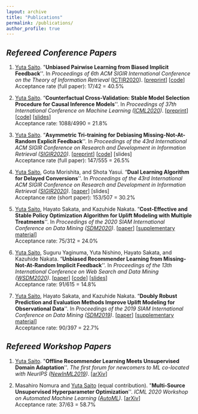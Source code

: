 ```yaml
---
layout: archive
title: "Publications"
permalink: /publications/
author_profile: true
---
```


## _Refereed Conference Papers_

1. <u>Yuta Saito</u>.
"**Unbiased Pairwise Learning from Biased Implicit Feedback**''.
In *Proceedings of 6th ACM SIGIR International Conference on the Theory of Information Retrieval* ([ICTIR2020](https://ictir2020.org/#about)).
[[preprint](https://usaito.github.io/files/ICTIR2020_UBPR.pdf)] [[code](https://github.com/usaito/unbiased-pairwise-rec)] <br>
Acceptance rate (full paper): 17/42 = 40.5%

2. <u>Yuta Saito</u>.
“**Counterfactual Cross-Validation: Stable Model Selection Procedure for Causal Inference Models**''.
In _Proceedings of 37th International Conference on Machine Learning ([ICML2020](https://icml.cc/))_.
[[preprint](https://usaito.github.io/files/ICML2020_CFCV.pdf)] [[code](https://github.com/usaito/counterfactual-cv)] [[slides](https://usaito.github.io/files/cfcv-slide.pdf)] <br>
Acceptance rate: 1088/4990 = 21.8%

1. <u>Yuta Saito</u>.
“**Asymmetric Tri-training for Debiasing Missing-Not-At-Random Explicit Feedback**''.
In _Proceedings of the 43rd International ACM SIGIR Conference on Research and Development in Information Retrieval ([SIGIR2020](https://sigir.org/sigir2020/))_.
[[preprint](https://usaito.github.io/files/SIGIR2020_ATMF.pdf)] [[code](https://github.com/usaito/asymmetric-tri-rec-real)] [slides] <br>
Acceptance rate (full paper): 147/555 = 26.5%

1. <u>Yuta Saito</u>, Gota Morishita, and Shota Yasui.
“**Dual Learning Algorithm for Delayed Conversions**''.
In _Proceedings of the 43rd International ACM SIGIR Conference on Research and Development in Information Retrieval ([SIGIR2020](https://sigir.org/sigir2020/))_.
[[paper](https://arxiv.org/abs/1910.01847)] [slides] <br>
Acceptance rate (short paper): 153/507 = 30.2%

1. <u>Yuta Saito</u>, Hayato Sakata, and Kazuhide Nakata. “**Cost-Effective and Stable Policy Optimization Algorithm for Uplift Modeling with Multiple Treatments**''.
In _Proceedings of the 2020 SIAM International Conference on Data Mining ([SDM2020](https://www.siam.org/conferences/cm/conference/sdm20))_.
[[paper](https://epubs.siam.org/doi/abs/10.1137/1.9781611976236.46)] [[supplementary material](https://usaito.github.io/files/varts.pdf)] <br>
Acceptance rate: 75/312 = 24.0%

1. <u>Yuta Saito</u>, Suguru Yaginuma, Yuta Nishino, Hayato Sakata, and Kazuhide Nakata.
“**Unbiased Recommender Learning from Missing-Not-At-Random Implicit Feedback**''.
In _Proceedings of the 13th International Conference on Web Search and Data Mining ([WSDM2020](http://www.wsdm-conference.org/2020/registration.php))_.
[[paper](https://dl.acm.org/doi/abs/10.1145/3336191.3371783)] [[code](https://github.com/usaito/unbiased-implicit-rec-real)] [[slides](https://usaito.github.io/files/relmf-slide.pdf)] <br>
Acceptance rate: 91/615 = 14.8%

1. <u>Yuta Saito</u>, Hayato Sakata, and Kazuhide Nakata.
“**Doubly Robust Prediction and Evaluation Methods Improve Uplift Modeling for Observational Data**''.
In _Proceedings of the 2019 SIAM International Conference on Data Mining ([SDM2019](https://www.siam.org/conferences/cm/conference/sdm19))_.
[[paper](https://epubs.siam.org/doi/abs/10.1137/1.9781611975673.53)] [[supplementary material](https://usaito.github.io/files/SDM19_appendix.pdf)] <br>
Acceptance rate: 90/397 = 22.7%

<!-- 1. Unbiased Pairwise Learning from Biased Implicit Feedback [[preprint](https://usaito.github.io/files/ICTIR2020_UBPR.pdf)] [[code](https://github.com/usaito/unbiased-pairwise-rec)]<br>
**Yuta Saito** <br>
In *Proceedings of 6th ACM SIGIR International Conference on the Theory of Information Retrieval* ([ICTIR2020](https://ictir2020.org/#about)) <br>
Acceptance rate (full paper): 17/42 = 40.5%) -->

<!-- 1. Counterfactual Cross-Validation: Stable Model Selection Procedure for Causal Inference Models  [[preprint](https://usaito.github.io/files/ICML2020_CFCV.pdf)] [[code](https://github.com/usaito/counterfactual-cv)] [[slides](https://usaito.github.io/files/cfcv-slide.pdf)]<br>
**Yuta Saito** and Shota Yasui <br>
In _Proceedings of 37th International Conference on Machine Learning ([ICML2020](https://icml.cc/))_. <br>
Acceptance rate: 1088/4990 = 21.8% -->

<!-- 1. Asymmetric Tri-training for Debiasing Missing-Not-At-Random Explicit Feedback [[preprint](https://usaito.github.io/files/SIGIR2020_ATMF.pdf)] [[code](https://github.com/usaito/asymmetric-tri-rec-real)] [slides] <br>
**Yuta Saito** <br>
In _Proceedings of the 43rd International ACM SIGIR Conference on Research and Development in Information Retrieval ([SIGIR2020](https://sigir.org/sigir2020/))_. <br>
Acceptance rate (full paper): 147/555 = 26.5% -->


<!-- 1. Dual Learning Algorithm for Delayed Conversions [[preprint](https://arxiv.org/abs/1910.01847)] [slides] <br>
**Yuta Saito**, Gota Morishita, and Shota Yasui <br>
In _Proceedings of the 43rd International ACM SIGIR Conference on Research and Development in Information Retrieval ([SIGIR2020](https://sigir.org/sigir2020/))_. <br>
Acceptance rate (short paper): 153/507 = 30.2% -->


<!-- 1. [Cost-Effective and Stable Policy Optimization Algorithm for Uplift Modeling with Multiple Treatments]((https://epubs.siam.org/doi/abs/10.1137/1.9781611976236.46)) [[supplementary material](https://usaito.github.io/files/varts.pdf)] <br>
**Yuta Saito**, Hayato Sakata, and Kazuhide Nakata <br>
In _Proceedings of the 2020 SIAM International Conference on Data Mining ([SDM2020](https://www.siam.org/conferences/cm/conference/sdm20))_ <br>
Acceptance rate: 75/312 = 24.0% -->

<!-- 1. [Unbiased Recommender Learning from Missing-Not-At-Random Implicit Feedback](https://dl.acm.org/doi/abs/10.1145/3336191.3371783) [[code](https://github.com/usaito/unbiased-implicit-rec-real)] [[slides](https://usaito.github.io/files/relmf-slide.pdf)]
**Yuta Saito**, Suguru Yaginuma, Yuta Nishino, Hayato Sakata, and Kazuhide Nakata <br>
In _Proceedings of the 13th International Conference on Web Search and Data Mining ([WSDM2020](http://www.wsdm-conference.org/2020/registration.php))_ <br>
Acceptance rate: 91/615 = 14.8% -->

<!-- 1. [Doubly Robust Prediction and Evaluation Methods Improve Uplift Modeling for Observational Data](https://www.siam.org/conferences/cm/conference/sdm19) [[supplementary material](https://usaito.github.io/files/SDM19_appendix.pdf)] [[poster](https://usaito.github.io/files/SDM19_poster.pdf)] <br>
**Yuta Saito**, Hayato Sakata, and Kazuhide Nakata <br>
In _Proceedings of the 2019 SIAM International Conference on Data Mining ([SDM2019](https://www.siam.org/conferences/cm/conference/sdm19))_ <br>
Acceptance rate: 90/397 = 22.7% -->


## _Refereed Workshop Papers_

1. <u>Yuta Saito</u>. "**Offline Recommender Learning Meets Unsupervised Domain Adaptation**''.
_The first forum for newcomers to ML co-located with NeurIPS ([NewInML2019](https://nehzux.github.io/NewInML2019/))_.
[[arXiv](https://arxiv.org/abs/1910.07295)]

1. Masahiro Nomura and <u>Yuta Saito</u> (equal contribution). "**Multi-Source Unsupervised Hyperparameter Optimization**''.
_ICML 2020 Workshop on Automated Machine Learning ([AutoML](https://sites.google.com/view/automl2020/home?authuser=0))_.
[[arXiv](https://arxiv.org/abs/2006.10600)] <br>
Acceptance rate: 37/63 = 58.7%

<!--
1. Unbiased Lift-based Bidding System <br>
Daisuke Moriwaki, Yuta Hayakawa, Isshu Munemasa, <u>Yuta Saito</u>, and Akira Matsui <br>

1. A Large-scale Open Dataset for Bandit Algorithms [[arXiv]]() [[code]()] <br>
<u>Yuta Saito</u>, Shunsuke Aihara, Megumi Matsutani, and Yusuke Narita
-->
